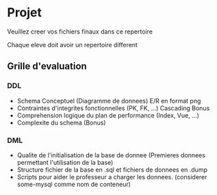 # Projet

Veuillez creer vos fichiers finaux dans ce repertoire

Chaque eleve doit avoir un repertoire different

## Grille d'evaluation

### DDL
- Schema Conceptuel (Diagramme de donnees) E/R en format png
- Contraintes d'integrites fonctionnelles (PK, FK, ...) Cascading Bonus
- Comprehension logique du plan de performance (Index, Vue, ...)
- Complexite du schema (Bonus)

### DML
- Qualite de l'initialisation de la base de donnee (Premieres donnees permettant l'utilisation de la base)
- Structure fichier de la base en .sql et fichiers de donnees en .dump
- Scripts pour aider le professeur a charger les donnees. (considerer some-mysql comme nom de conteneur)



